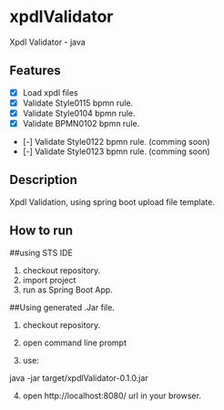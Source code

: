 # xpdlValidator
Xpdl Validator - java 


## Features

- [x] Load xpdl files
- [x] Validate Style0115 bpmn rule.
- [x] Validate Style0104 bpmn rule.
- [x] Validate BPMN0102 bpmn rule.
- [-] Validate Style0122 bpmn rule. (comming soon)
- [-] Validate Style0123 bpmn rule. (comming soon)



## Description

Xpdl Validation, using spring boot upload file template. 

## How to run

##using STS IDE
1) checkout repository.
2) import project 
3) run as Spring Boot App.

##Using generated .Jar file. 
	
1) checkout repository.

2) open command line prompt

3) use:

java -jar target/xpdlValidator-0.1.0.jar

4) open http://localhost:8080/ url in your browser.
